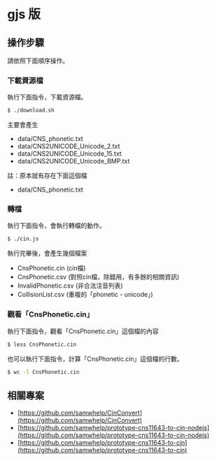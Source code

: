 # gjs 版

## 操作步驟

請依照下面順序操作。

### 下載資源檔

執行下面指令，下載資源檔。

``` sh
$ ./download.sh
```

主要會產生

* data/CNS_phonetic.txt
* data/CNS2UNICODE_Unicode_2.txt
* data/CNS2UNICODE_Unicode_15.txt
* data/CNS2UNICODE_Unicode_BMP.txt

註：原本就有存在下面這個檔

* data/CNS_phonetic.txt

### 轉檔

執行下面指令，會執行轉檔的動作。

``` sh
$ ./cin.js
```

執行完畢後，會產生幾個檔案

* CnsPhonetic.cin (cin檔)
* CnsPhonetic.csv (對照cin檔，除錯用，有多餘的相關資訊)
* InvalidPhonetic.csv (非合法注音列表)
* CollisionList.csv (重複的「phonetic - unicode」)


### 觀看「CnsPhonetic.cin」

執行下面指令，觀看「CnsPhonetic.cin」這個檔的內容

``` sh
$ less CnsPhonetic.cin
```

也可以執行下面指令，計算「CnsPhonetic.cin」這個檔的行數。

``` sh
$ wc -l CnsPhonetic.cin
```


## 相關專案

* [https://github.com/samwhelp/CinConvert](https://github.com/samwhelp/CinConvert)
* [https://github.com/samwhelp/prototype-cns11643-to-cin-nodejs](https://github.com/samwhelp/prototype-cns11643-to-cin-nodejs)
* [https://github.com/samwhelp/prototype-cns11643-to-cin](https://github.com/samwhelp/prototype-cns11643-to-cin)
